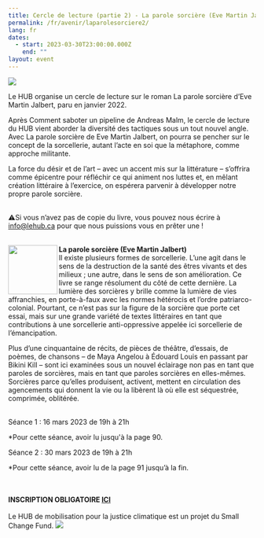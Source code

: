 ```yaml
---
title: Cercle de lecture (partie 2) - La parole sorcière (Eve Martin Jalbert)
permalink: /fr/avenir/laparolesorciere2/
lang: fr
dates:
  - start: 2023-03-30T23:00:00.000Z
    end: ""
layout: event
---
```

![](/media/copie_de_cercle_de_lecture_1000_200_px_.png)

Le HUB organise un cercle de lecture sur le roman La parole sorcière d’Eve Martin Jalbert, paru en janvier 2022.

Après Comment saboter un pipeline de Andreas Malm, le cercle de lecture du HUB vient aborder la diversité des tactiques sous un tout nouvel angle. Avec La parole sorcière de Eve Martin Jalbert, on pourra se pencher sur le concept de la sorcellerie, autant l’acte en soi que la métaphore, comme approche militante. 

La force du désir et de l’art – avec un accent mis sur la littérature – s’offrira comme épicentre pour réfléchir ce qui animent nos luttes et, en mêlant création littéraire à l’exercice, on espérera parvenir à développer notre propre parole sorcière. 

\
⚠️Si vous n’avez pas de copie du livre, vous pouvez nous écrire à [info@lehub.ca](mailto:info@lehub.ca) pour que nous puissions vous en prêter une !

\
<img align="left" width="100" height="100" src="/media/couverturelaparolesorciere.png">**La parole sorcière (Eve Martin Jalbert)**
\
Il existe plusieurs formes de sorcellerie. L’une agit dans le sens de la destruction de la santé des êtres vivants et des milieux ; une autre, dans le sens de son amélioration. Ce livre se range résolument du côté de cette dernière. La lumière des sorcières y brille comme la lumière de vies affranchies, en porte-à-faux avec les normes hétérocis et l’ordre patriarco-colonial. Pourtant, ce n’est pas sur la figure de la sorcière que porte cet essai, mais sur une grande variété de textes littéraires en tant que contributions à une sorcellerie anti-oppressive appelée ici sorcellerie de l’émancipation.

Plus d’une cinquantaine de récits, de pièces de théâtre, d’essais, de poèmes, de chansons – de Maya Angelou à Édouard Louis en passant par Bikini Kill – sont ici examinées sous un nouvel éclairage non pas en tant que paroles de sorcières, mais en tant que paroles sorcières en elles-mêmes. Sorcières parce qu’elles produisent, activent, mettent en circulation des agencements qui donnent la vie ou la libèrent là où elle est séquestrée, comprimée, oblitérée. 

\
Séance 1 : 16 mars 2023 de 19h à 21h

\*Pour cette séance, avoir lu jusqu'à la page 90.

Séance 2 : 30 mars 2023 de 19h à 21h

\*Pour cette séance, avoir lu de la page 91 jusqu’à la fin.

\
\
**I﻿NSCRIPTION OBLIGATOIRE [ICI](https://us02web.zoom.us/meeting/register/tZclf-GhrDgpGdbYGBhD8ZcXJy2AwYjcbuT3)**
\
\
L﻿e HUB de mobilisation pour la justice climatique est un projet du Small Change Fund.
![](/media/sans_titre_6_.png)
